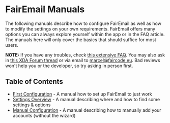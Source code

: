 # FairEmail Manuals

The following manuals describe how to configure FairEmail as well as how to modify the settings on your own requirements.
FairEmail offers many options you can always explore yourself within the app or in the FAQ article.
The manuals here will only cover the basics that should suffice for most users.

**NOTE:** If you have any troubles, check [this extensive FAQ](https://github.com/M66B/FairEmail/blob/master/FAQ.md).
You may also ask in [this XDA Forum thread](https://forum.xda-developers.com/t/app-5-0-fairemail-fully-featured-open-source-privacy-oriented-email-app.3824168/)
or via email to [marcel@faircode.eu](mailto:marcel@faircode.eu). Bad reviews won't help you or the developer, so try asking in person first.

## Table of Contents

* [First Configuration](first-config.md) - A manual how to set up FairEmail to just work
* [Settings Overview](settings-overview.md) - A manual describing where and how to find some settings & options
* [Manual Configuration](manual-config.md) - A manual describing how to manually add your accounts (without the wizard)
